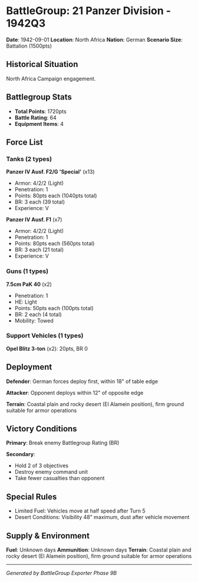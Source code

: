 # BattleGroup: 21 Panzer Division - 1942Q3

**Date**: 1942-09-01
**Location**: North Africa
**Nation**: German
**Scenario Size**: Battalion (1500pts)

## Historical Situation

North Africa Campaign engagement.

## Battlegroup Stats

- **Total Points**: 1720pts
- **Battle Rating**: 64
- **Equipment Items**: 4

## Force List

### Tanks (2 types)

**Panzer IV Ausf. F2/G 'Special'** (x13)
- Armor: 4/2/2 (Light)
- Penetration: 1
- Points: 80pts each (1040pts total)
- BR: 3 each (39 total)
- Experience: V

**Panzer IV Ausf. F1** (x7)
- Armor: 4/2/2 (Light)
- Penetration: 1
- Points: 80pts each (560pts total)
- BR: 3 each (21 total)
- Experience: V

### Guns (1 types)

**7.5cm PaK 40** (x2)
- Penetration: 1
- HE: Light
- Points: 50pts each (100pts total)
- BR: 2 each (4 total)
- Mobility: Towed

### Support Vehicles (1 types)

**Opel Blitz 3-ton** (x2): 20pts, BR 0

## Deployment

**Defender**: German forces deploy first, within 18" of table edge

**Attacker**: Opponent deploys within 12" of opposite edge

**Terrain**: Coastal plain and rocky desert (El Alamein position), firm ground suitable for armor operations

## Victory Conditions

**Primary**: Break enemy Battlegroup Rating (BR)

**Secondary**:
- Hold 2 of 3 objectives
- Destroy enemy command unit
- Take fewer casualties than opponent

## Special Rules

- Limited Fuel: Vehicles move at half speed after Turn 5
- Desert Conditions: Visibility 48" maximum, dust after vehicle movement

## Supply & Environment

**Fuel**: Unknown days
**Ammunition**: Unknown days
**Terrain**: Coastal plain and rocky desert (El Alamein position), firm ground suitable for armor operations

---

*Generated by BattleGroup Exporter Phase 9B*
